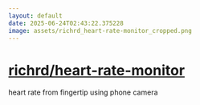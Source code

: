 ```yaml
---
layout: default
date: 2025-06-24T02:43:22.375228
image: assets/richrd_heart-rate-monitor_cropped.png
---
```


# [richrd/heart-rate-monitor](https://github.com/richrd/heart-rate-monitor)

heart rate from fingertip using phone camera
